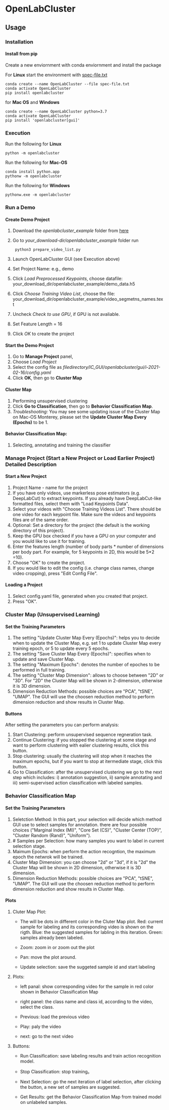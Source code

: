 # OpenLabCluster

## Usage
### Installation
#### Install from pip
Create a new enviornment with conda enviornment and install the package


For **Linux** start the environment with [spec-file.txt](./spec-file.txt)

	conda create --name OpenLabCluster --file spec-file.txt
	conda activate OpenLabCluster
	pip install openlabcluster
	
for **Mac OS** and **Windows**

	conda create --name OpenLabCluster python=3.7
	conda activate OpenLabCluster
	pip install 'openlabcluster[gui]'
	 
	
<!---##### Troubleshooting for Linux installation
If, for some reason, `wxPython` fails to install on Linux, run `sudo apt install libsdl2-dev build-essential libgtk-3-dev make gcc libgtk-3-dev libwebkitgtk-dev libwebkitgtk-3.0-dev libgstreamer-gl1.0-0 freeglut3 freeglut3-dev python-gst-1.0 python3-gst-1.0 libglib2.0-dev ubuntu-restricted-extras libgstreamer-plugins-base1.0-dev`. Then, use `pip install -U -f https://extras.wxpython.org/wxPython4/extras/linux/gtk3/<your operating system>  wxPython` to install it. To determine your exact link, go to https://extras.wxpython.org/wxPython4/extras/linux/gtk3/ and select the right folder (copy the link from the search bar). 
	
#### Install the Required Package from Enviornment File	
Git clone the entire package
Create a new  enviornment.yml file
If you are using **Linux**
	
	conda env create -f environment.yml
	
if you are using **Mac-os**
	
	conda env create -f env-mac2.yml
--->
	
	
### Execution

Run the following for **Linux**
	
	python -m openlabcluster

Run the following for **Mac-OS**

	conda install python.app
	pythonw -m openlabcluster

Run the following for **Windows**

	pythonw.exe -m openlabcluster
		
### Run a Demo

#### Create Demo Project
1. Download the *openlabcluster_example* folder from [here](https://drive.google.com/file/d/1UYtgbnTRrTQOtSAQUC0otix6RMpDvfYs/view?usp=sharing)
1. Go to *your_download-dir/openlabcluster_example* folder run 
		
		python3 prepare_video_list.py
2. Launch OpenLabCluster GUI (see Execution above)
3. Set Project Name: e.g., demo
4. Click *Load Preprocessed Keypoints*, choose datafile: your_download_dir/openlabcluster_example/demo_data.h5
5. Click *Choose Training Video List*, choose the file: your_download_dir/openlabcluster_example/video_segmetns_names.text
6. Uncheck *Check to use GPU*, if GPU is not avaliable.
7. Set Feature Length = 16
8. Click *OK* to create the project

#### Start the Demo Project
1. Go to **Manage Project** panel, 
2. Choose *Load Project*
3. Select the config file as *filedirectory/IC_GUI/openlabcluster/gui/i-2021-02-16/config.yaml*
4. Click **OK**, then go to **Cluster Map**


#### Cluster Map
1. Performing unsupervised clustering
2. Click **Go to Classification**, then go to **Behavior Classification Map**.
3. *Troubleshooting:* You may see some updating issue of the Cluster Map on Mac-OS Monterey, please set the **Update Cluster Map Every (Epochs)** to be 1.

#### Behavior Classification Map: 
1. Selecting, annotating and training the classifier

### Manage Project (Start a New Project or Load Earlier Project) Detailed Description
#### Start a New Project
1. Project Name - name for the project
2.  If you have only videos, use markerless pose estimators (e.g. DeepLabCut) to extract keypoints. If you already have DeepLabCut-like formatted files, select them with "Load Keypoints Data".
3. Select your videos with "Choose Training Videos List". There should be one video for each keypoint file. Make sure the videos and keypoints files are of the same order.
4. Optional: Set a directory for the project (the default is the working directory of this project).
5. Keep the GPU box checked if you have a GPU on your computer and you would like to use it for training.
6. Enter the features length (number of body parts * number of dimensions per body part. For example, for 5 keypoints in 2D, this would be 5*2 =10).
7. Choose "OK" to create the project.
8. If you would like to edit the config (i.e. change class names, change video cropping), press "Edit Config File".

#### Loading a Project
1. Select config.yaml file, generated when you created that project.
2. Press "OK".


### Cluster Map (Unsupervised Learning)
#### Set the Training Parameters
1. The setting "Update Cluster Map Every (Epochs)": helps you to decide when to update the Cluster Map, e.g. set 1 to update Cluster Map every training epoch, or 5 to update every 5 epochs.
2. The setting "Save Cluster Map Every (Epochs)": specifies when to update and save Cluster Map.
3. The setting "Maximum Epochs": denotes the number of epoches to be performed in full training.
4. The setting "Cluster Map Dimension": allows to choose between "2D" or "3D". For "2D" the Cluster Map will be shown in 2-dimension, otherwise it is 3D dimension.
5. Dimension Reduction Methods: possible choices are "PCA", "tSNE", "UMAP". The GUI will use the choosen reduction method to perform dimension reduction and show results in Cluster Map.


#### Buttons
After setting the parameters you can perform analysis:

1. Start Clustering: perform unsupervised sequence regneration task.
2. Continue Clustering: if you stopped the clustering at some stage and want to perform clustering with ealier clustering results, click this button.
3. Stop clustering: usually the clustering will stop when it reaches the maximum epochs, but if you want to stop at itermediate stage, click this button.
4. Go to Classification: after the unsupervised clustering we go to the next step which includes: i) annotation suggestion, ii) sample annotating and iii) semi-supervised action classification with labeled samples.

### Behavior Classification Map
#### Set the Training Parameters
1. Seletction Method: In this part, your selection will decide which method GUI use to select samples for annotation. there are four possible choices ("Marginal Index (MI)", "Core Set (CS)", "Cluster Center (TOP)", "Cluster Random (Rand)", "Uniform").
2. \# Samples per Selection: how many samples you want to label in current selection stage.
3. Maimum Epochs: when perform the action recogntion, the maximum epoch the netwrok will be trained.
4. Cluster Map Dimension: you can choose "2d" or "3d", if it is "2d" the Cluster Map will be shown in 2D dimension, otherwise it is 3D dimension.
5. Dimension Reduction Methods: possible choices are "PCA", "tSNE", "UMAP". The GUI will use the choosen reduction method to perform dimension reduction and show results in Cluster Map.

#### Plots
1. Cluter Map Plot:
	
	* The will be dots in different color in the Cluter Map plot.
Red: current sample for labeling and its corresponding video is shown on the rigth.
Blue: the suggested samples for labling in this iteration.
Green: samples already been labeled.
	
	* Zoom: zoom in or zoom out the plot
	
	* Pan: move the plot around.
	
	* Update selection: save the suggeted sample id and start labeling
	
2. Plots:
	
	* left panal: show corresponding video for the sample in red color shown in Behavior Classification Map
	
	* right panel: the class name and class id, according to the video, select the class.
	
	* Previous: load the previous video
	
	* Play: paly the video
	
	* next: go to the next video 

3. Buttons:
	
	* Run Classification: save labeling results and train action recognition model.
	
	* Stop Classification: stop training。
	
	* Next Selection: go the next iteration of label selection, after clicking the button, a new set of samples are suggested.
	
	* Get Results: get the Behavior Classification Map from trained model on unlabeled samples. 

